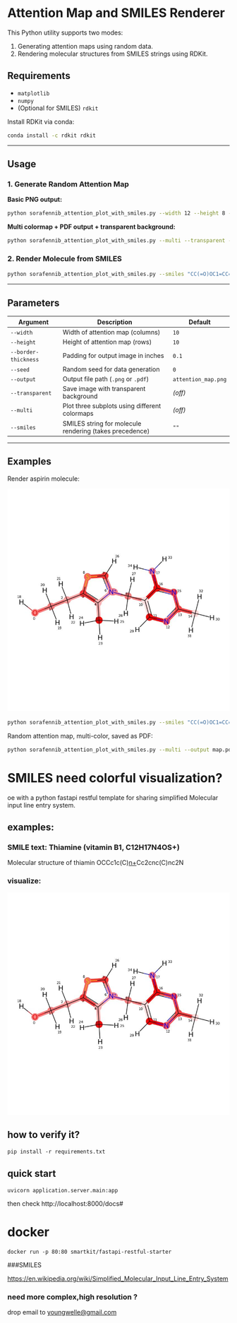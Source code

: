 # Attention Map and SMILES Renderer

This Python utility supports two modes:
1. Generating attention maps using random data.
2. Rendering molecular structures from SMILES strings using RDKit.

## Requirements

- `matplotlib`
- `numpy`
- (Optional for SMILES) `rdkit`

Install RDKit via conda:
```bash
conda install -c rdkit rdkit
```

---

## Usage

### 1. Generate Random Attention Map

**Basic PNG output:**

```bash
python sorafennib_attention_plot_with_smiles.py --width 12 --height 8 --output result.png
```

**Multi colormap + PDF output + transparent background:**

```bash
python sorafennib_attention_plot_with_smiles.py --multi --transparent --output result.pdf
```

### 2. Render Molecule from SMILES

```bash
python sorafennib_attention_plot_with_smiles.py --smiles "CC(=O)OC1=CC=CC=C1C(=O)O" --output aspirin.png
```

---

## Parameters

| Argument             | Description                                                  | Default       |
|----------------------|--------------------------------------------------------------|---------------|
| `--width`            | Width of attention map (columns)                             | `10`          |
| `--height`           | Height of attention map (rows)                               | `10`          |
| `--border-thickness`| Padding for output image in inches                            | `0.1`         |
| `--seed`             | Random seed for data generation                              | `0`           |
| `--output`           | Output file path (`.png` or `.pdf`)                          | `attention_map.png` |
| `--transparent`      | Save image with transparent background                        | *(off)*       |
| `--multi`            | Plot three subplots using different colormaps                | *(off)*       |
| `--smiles`           | SMILES string for molecule rendering (takes precedence)      | `""`          |

---

## Examples

Render aspirin molecule:

![vitamin](https://github.com/yangboz/SMILESVisualize/blob/master/SMILES_vitamin.jpeg)
```bash
python sorafennib_attention_plot_with_smiles.py --smiles "CC(=O)OC1=CC=CC=C1C(=O)O" --output aspirin.png
```

Random attention map, multi-color, saved as PDF:
```bash
python sorafennib_attention_plot_with_smiles.py --multi --output map.pdf
```


# SMILES need colorful visualization?
 oe with a python fastapi   restful template for sharing simplified Molecular input line entry system.

  ## examples: 

  
### SMILE text: Thiamine (vitamin B1, C12H17N4OS+)

Molecular structure of thiamin	OCCc1c(C)[n+](cs1)Cc2cnc(C)nc2N

### visualize:

![vitamin](https://github.com/yangboz/SMILESVisualize/blob/master/SMILES_vitamin.jpeg)

## how to verify it?
```
pip install -r requirements.txt

```

## quick start


```
uvicorn application.server.main:app
```
then check http://localhost:8000/docs#
# docker

```
docker run -p 80:80 smartkit/fastapi-restful-starter
```

###SMILES

https://en.wikipedia.org/wiki/Simplified_Molecular_Input_Line_Entry_System

### need more complex,high resolution ?

drop email to youngwelle@gmail.com
